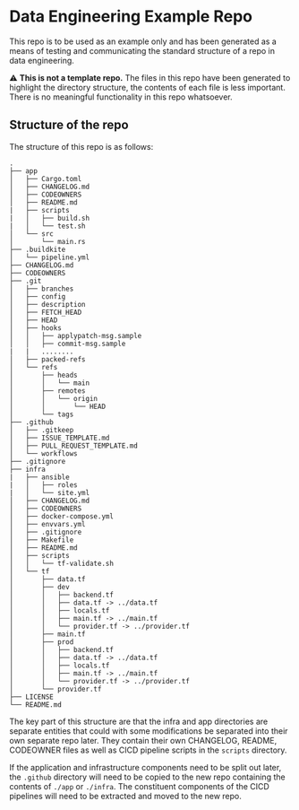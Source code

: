 # Data Engineering Example Repo

This repo is to be used as an example only and has been generated as a means of testing
and communicating the standard structure of a repo in data engineering.

⚠️ **This is not a template repo.**  The files in this repo have been generated to 
highlight the directory structure, the contents of each file is less important.
There is no meaningful functionality in this repo whatsoever.

## Structure of the repo

The structure of this repo is as follows:

```
.
├── app
│   ├── Cargo.toml
│   ├── CHANGELOG.md
│   ├── CODEOWNERS
│   ├── README.md
|   ├── scripts
|   │   ├── build.sh
|   │   └── test.sh
│   └── src
│       └── main.rs
├── .buildkite
│   └── pipeline.yml
├── CHANGELOG.md
├── CODEOWNERS
├── .git
│   ├── branches
│   ├── config
│   ├── description
│   ├── FETCH_HEAD
│   ├── HEAD
│   ├── hooks
│   │   ├── applypatch-msg.sample
│   │   ├── commit-msg.sample
|   |   ........
│   ├── packed-refs
│   └── refs
│       ├── heads
│       │   └── main
│       ├── remotes
│       │   └── origin
│       │       └── HEAD
│       └── tags
├── .github
│   ├── .gitkeep
│   ├── ISSUE_TEMPLATE.md
│   ├── PULL_REQUEST_TEMPLATE.md
│   └── workflows
├── .gitignore
├── infra
|   ├── ansible
|   │   ├── roles
|   │   └── site.yml
│   ├── CHANGELOG.md
│   ├── CODEOWNERS
│   ├── docker-compose.yml
│   ├── envvars.yml
│   ├── .gitignore
│   ├── Makefile
│   ├── README.md
│   ├── scripts
│   │   └── tf-validate.sh
│   └── tf
│       ├── data.tf
│       ├── dev
│       │   ├── backend.tf
│       │   ├── data.tf -> ../data.tf
│       │   ├── locals.tf
│       │   ├── main.tf -> ../main.tf
│       │   └── provider.tf -> ../provider.tf
│       ├── main.tf
│       ├── prod
│       │   ├── backend.tf
│       │   ├── data.tf -> ../data.tf
│       │   ├── locals.tf
│       │   ├── main.tf -> ../main.tf
│       │   └── provider.tf -> ../provider.tf
│       └── provider.tf
├── LICENSE
└── README.md
```

The key part of this structure are that the infra and app directories are separate entities
that could with some modifications be separated into their own separate repo later.  They contain their own CHANGELOG, README, CODEOWNER files as well as CICD pipeline scripts in
the `scripts` directory.

If the application and infrastructure components need to be split out later, the `.github` 
directory will need to be copied to the new repo containing the contents of `./app` or `./infra`.  The constituent components of the CICD pipelines will need to be extracted and moved to the new repo.